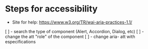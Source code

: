# Steps for accessibility

- Site for help: https://www.w3.org/TR/wai-aria-practices-1.1/

[ ] - search the type of component (Alert, Accordion, Dialog, etc)
[ ] - change the att "role" of the component
[ ] - change aria- att with especifications



